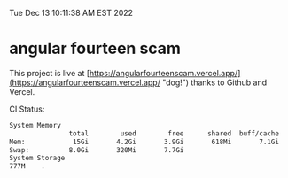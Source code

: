 Tue Dec 13 10:11:38 AM EST 2022

# angular fourteen scam


This project is live at [https://angularfourteenscam.vercel.app/](https://angularfourteenscam.vercel.app/ "dog!") thanks to Github and Vercel.

CI Status: 

```bash
System Memory
               total        used        free      shared  buff/cache   available
Mem:            15Gi       4.2Gi       3.9Gi       618Mi       7.1Gi        10Gi
Swap:          8.0Gi       320Mi       7.7Gi
System Storage
777M	.
```
```bash
